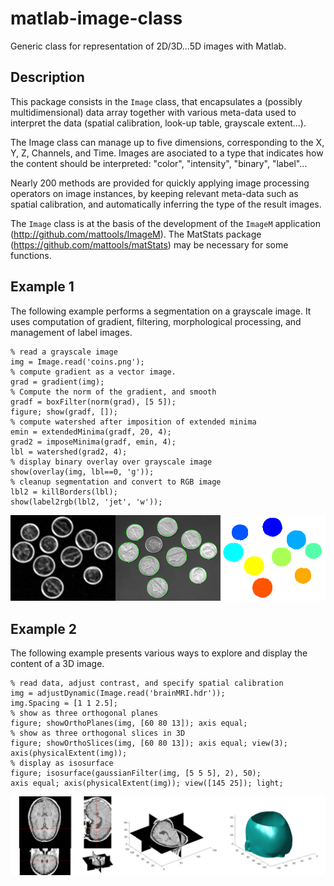 # matlab-image-class
Generic class for representation of 2D/3D...5D images with Matlab. 

## Description
This package consists in the `Image` class, that encapsulates a (possibly multidimensional) 
data array together with various meta-data used to interpret the data (spatial calibration,
look-up table, grayscale extent...). 

The Image class can manage up to five dimensions, corresponding to the X, Y, Z, Channels, and Time.
Images are asociated to a type that indicates how the content should be interpreted: "color", "intensity", "binary", "label"...

Nearly 200 methods are provided for quickly applying image processing operators on image instances, 
by keeping relevant meta-data such as spatial calibration, and automatically inferring the type of the
result images.

The `Image` class is at the basis of the development of the `ImageM` application (http://github.com/mattools/ImageM). The MatStats package (https://github.com/mattools/matStats) may be necessary for some functions.

## Example 1

The following example performs a segmentation on a grayscale image. It uses computation of gradient, filtering, morphological processing, and management of label images.

    % read a grayscale image
    img = Image.read('coins.png');
    % compute gradient as a vector image. 
    grad = gradient(img);
    % Compute the norm of the gradient, and smooth
    gradf = boxFilter(norm(grad), [5 5]);
    figure; show(gradf, []);
    % compute watershed after imposition of extended minima
    emin = extendedMinima(gradf, 20, 4);
    grad2 = imposeMinima(gradf, emin, 4);
    lbl = watershed(grad2, 4);
    % display binary overlay over grayscale image
    show(overlay(img, lbl==0, 'g'));
    % cleanup segmentation and convert to RGB image
    lbl2 = killBorders(lbl);
    show(label2rgb(lbl2, 'jet', 'w'));

![segmentation pipeline of a grayscale image using watershed](https://github.com/mattools/matlab-image-class/blob/master/doc/images/coins-segWat.png)

## Example 2

The following example presents various ways to explore and display the content of a 3D image.

    % read data, adjust contrast, and specify spatial calibration
    img = adjustDynamic(Image.read('brainMRI.hdr'));
    img.Spacing = [1 1 2.5];
    % show as three orthogonal planes
    figure; showOrthoPlanes(img, [60 80 13]); axis equal;
    % show as three orthogonal slices in 3D
    figure; showOrthoSlices(img, [60 80 13]); axis equal; view(3); 
    axis(physicalExtent(img));
    % display as isosurface
    figure; isosurface(gaussianFilter(img, [5 5 5], 2), 50);
    axis equal; axis(physicalExtent(img)); view([145 25]); light;

![Various representations of 3D image using Image class](https://github.com/mattools/matlab-image-class/blob/master/doc/images/visu3d.png)
